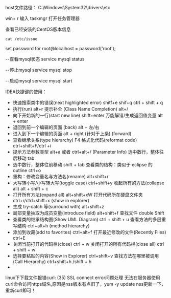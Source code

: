

host文件路径：
C:\Windows\System32\drivers\etc

win+ r 输入  taskmgr 打开任务管理器

查看已经安装的CentOS版本信息

    cat /etc/issue 

set password for root@localhost = password('root');

--查看mysql状态 service mysql status

--停止mysql service mysql stop

--启动mysql service mysql start

 

IDEA快捷键的使用：
 * 快速搜索类中的错误(next highlighted error) shitf+e  shif+q  ctrl + shift + q
 * 执行(run) alt+r						提示补全 (Class Name Completion) alt+/
 * 向下开始新的一行(start new line) shift+enter			万能解错/生成返回值变量 alt + enter
 * 退回到前一个编辑的页面 (back) alt + 左/右
 * 进入到下一个编辑的页面 alt + right  (针对于上条) (forward)
 * 查看继承关系(type hierarchy) F4				格式化代码(reformat code) ctrl+shift+F/ctrl +i
 *  提示方法参数类型 alt+a 或者 ctrl+alt+/  (Parameter Info)		选中数行，整体往后移动 tab
 *  选中数行，整体往前移动 shift + tab				查看类的结构：类似于 eclipse 的 outline ctrl+o
 *  重构：修改变量名与方法名(rename) alt+shift+r
 * 大写转小写/小写转大写(toggle case) ctrl+shift+y		收起所有的方法(collapse all) alt + shift + c
 * 打开所有方法(expand all) alt+shift+xW			打开代码所在硬盘文件夹ctrl+r/ctrl+shift+x     (show in explorer)
 * 生成 try-catch 等(surround with) alt+shift+z
 * 局部变量抽取为成员变量(introduce field) alt+shift+f		查找文件 double Shift
 * 查看类的继承结构图(Show UML Diagram)  ctrl + shift + u		查看方法的多层重写结构  ctrl+alt+h (method hierarchy)
 * 添加到收藏(add to favorites) ctrl+alt+f			 打开最近修改的文件(Recently Files) ctrl+E
 * 关闭当前打开的代码栏(close) ctrl + w				关闭打开的所有代码栏(close all) ctrl + shift + w
 * 选择要粘贴的内容(Show in Explorer) ctrl+shift+v		查找方法在哪里被调用(Call Hierarchy) ctrl+shift+h /shift + h
 * 


linux下下载文件报错curl: (35) SSL connect error问题处理
无法在服务器使用curl命令访问https域名,原因是nss版本有点旧了，yum -y update nss更新一下，重新curl即可！

